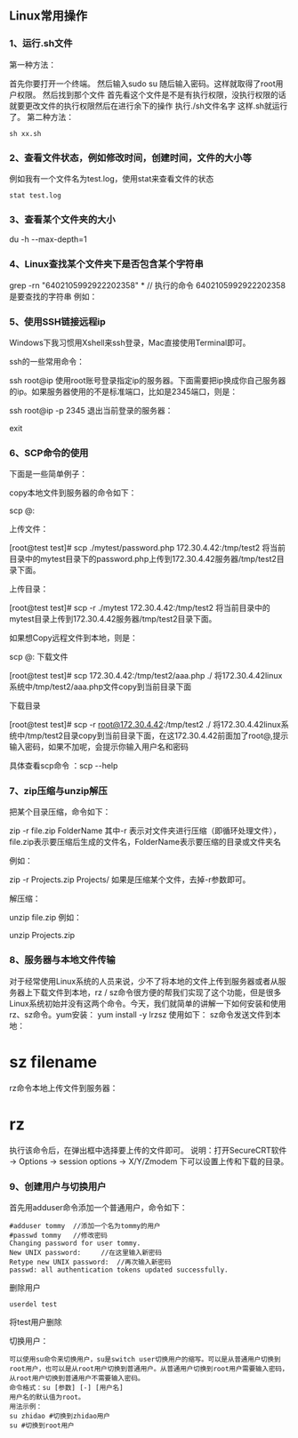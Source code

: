 ## Linux常用操作
### 1、运行.sh文件
第一种方法：

首先你要打开一个终端。
然后输入sudo su
随后输入密码。这样就取得了root用户权限。
然后找到那个文件
首先看这个文件是不是有执行权限，没执行权限的话就要更改文件的执行权限然后在进行余下的操作
执行./sh文件名字
这样.sh就运行了。
第二种方法：
```
sh xx.sh
```

### 2、查看文件状态，例如修改时间，创建时间，文件的大小等
例如我有一个文件名为test.log，使用stat来查看文件的状态
```
stat test.log
```
### 3、查看某个文件夹的大小
du -h --max-depth=1


### 4、Linux查找某个文件夹下是否包含某个字符串
grep -rn "6402105992922202358" *         //  执行的命令 6402105992922202358 是要查找的字符串
例如：



### 5、使用SSH链接远程ip
Windows下我习惯用Xshell来ssh登录，Mac直接使用Terminal即可。

ssh的一些常用命令：

ssh root@ip
使用root账号登录指定ip的服务器。下面需要把ip换成你自己服务器的ip。如果服务器使用的不是标准端口，比如是2345端口，则是：

ssh root@ip -p 2345
退出当前登录的服务器：

exit
### 6、SCP命令的使用
下面是一些简单例子：

copy本地文件到服务器的命令如下：

scp <local file> <remote user>@<remote machine>:<remote path>
 

上传文件：

[root@test test]# scp ./mytest/password.php 172.30.4.42:/tmp/test2
将当前目录中的mytest目录下的password.php上传到172.30.4.42服务器/tmp/test2目录下面。

 

上传目录：

[root@test test]# scp -r ./mytest 172.30.4.42:/tmp/test2
将当前目录中的mytest目录上传到172.30.4.42服务器/tmp/test2目录下面。

 

如果想Copy远程文件到本地，则是：

scp <remote user>@<remote machine>:<remote path> <local file>
下载文件

[root@test test]# scp 172.30.4.42:/tmp/test2/aaa.php ./
将172.30.4.42linux系统中/tmp/test2/aaa.php文件copy到当前目录下面

下载目录

[root@test test]# scp -r root@172.30.4.42:/tmp/test2 ./
将172.30.4.42linux系统中/tmp/test2目录copy到当前目录下面，在这172.30.4.42前面加了root@,提示输入密码，如果不加呢，会提示你输入用户名和密码

具体查看scp命令 ：scp --help

### 7、zip压缩与unzip解压
把某个目录压缩，命令如下：

zip -r  file.zip FolderName
其中-r 表示对文件夹进行压缩（即循环处理文件），file.zip表示要压缩后生成的文件名，FolderName表示要压缩的目录或文件夹名

例如：

zip -r Projects.zip Projects/
如果是压缩某个文件，去掉-r参数即可。

解压缩：

unzip file.zip
例如：

unzip Projects.zip
### 8、服务器与本地文件传输
对于经常使用Linux系统的人员来说，少不了将本地的文件上传到服务器或者从服务器上下载文件到本地，rz / sz命令很方便的帮我们实现了这个功能，但是很多Linux系统初始并没有这两个命令。今天，我们就简单的讲解一下如何安装和使用rz、sz命令。yum安装：
yum install -y lrzsz 
 使用如下：  sz命令发送文件到本地： 
# sz filename
rz命令本地上传文件到服务器：
# rz
执行该命令后，在弹出框中选择要上传的文件即可。
说明：打开SecureCRT软件 -> Options -> session options -> X/Y/Zmodem 下可以设置上传和下载的目录。
 
### 9、创建用户与切换用户
首先用adduser命令添加一个普通用户，命令如下：
```
#adduser tommy  //添加一个名为tommy的用户
#passwd tommy   //修改密码
Changing password for user tommy.
New UNIX password:     //在这里输入新密码
Retype new UNIX password:  //再次输入新密码
passwd: all authentication tokens updated successfully.
```
删除用户
```
userdel test
```
将test用户删除

切换用户：
```
可以使用su命令来切换用户，su是switch user切换用户的缩写。可以是从普通用户切换到root用户，也可以是从root用户切换到普通用户。从普通用户切换到root用户需要输入密码，从root用户切换到普通用户不需要输入密码。
命令格式：su [参数] [-] [用户名]
用户名的默认值为root。
用法示例：
su zhidao #切换到zhidao用户
su #切换到root用户

```


 

 

 
 
